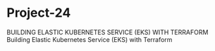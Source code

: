 # Project-24
BUILDING ELASTIC KUBERNETES SERVICE (EKS) WITH TERRAFORM Building Elastic Kubernetes Service (EKS) with Terraform
